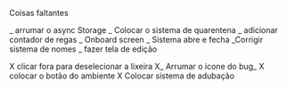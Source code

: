 Coisas faltantes

_ arrumar o async Storage
_ Colocar o sistema de quarentena
_ adicionar contador de regas
_ Onboard screen
_ Sistema abre e fecha
_Corrigir sistema de nomes
_ fazer tela de edição

X clicar fora para deselecionar a lixeira
X_ Arrumar o icone do bug_
X colocar o botão do ambiente
X Colocar sistema de adubação